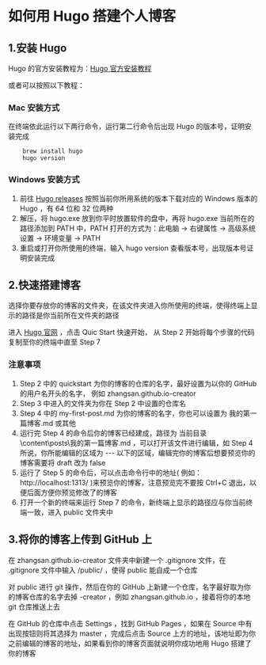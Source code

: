 # 如何用 Hugo 搭建个人博客

## 1.安装 Hugo

 Hugo 的官方安装教程为：[Hugo 官方安装教程](https://gohugo.io/getting-started/installing)

或者可以按照以下教程：

### Mac 安装方式

在终端依此运行以下两行命令，运行第二行命令后出现 Hugo 的版本号，证明安装完成

```
    brew install hugo
    hugo version
```
### Windows 安装方式

1. 前往 [Hugo releases](https://github.com/gohugoio/hugo/releases) 按照当前你所用系统的版本下载对应的 Windows 版本的 Hugo ，有 64 位和 32 位两种
2. 解压，将 hugo.exe 放到你平时放置软件的盘中，再将 hugo.exe 当前所在的路径添加到 PATH 中，PATH 打开的方式为：此电脑 -> 右键属性 -> 高级系统设置 -> 环境变量 -> PATH 
3. 重启或打开你所使用的终端，输入 hugo version 查看版本号，出现版本号证明安装完成

## 2.快速搭建博客

选择你要存放你的博客的文件夹，在该文件夹进入你所使用的终端，使得终端上显示的路径是你当前所在文件夹的路径

进入 [Hugo 官网](https://gohugo.io/) ，点击 Quic Start 快速开始， 从 Step 2 开始将每个步骤的代码复制至你的终端中直至 Step 7

### 注意事项
1. Step 2 中的 quickstart 为你的博客的仓库的名字，最好设置为以你的 GitHub 的用户名开头的名字， 例如 zhangsan.github.io-creator
2. Step 3 中进入的文件夹为你在 Step 2 中设置的仓库名
3. Step 4 中的 my-first-post.md 为你的博客的名字，你也可以设置为 我的第一篇博客.md 或其他
4. 运行完 Step 4 的命令后你的博客已经建成，路径为 当前目录\content\posts\我的第一篇博客.md ，可以打开该文件进行编辑，如 Step 4 所说，你所能编辑的区域为 --- 以下的区域，编辑完你的博客后想要预览你的博客需要将 draft 改为 false
5. 运行了 Step 5 的命令后，可以点击命令行中的地址( 例如： http://localhost:1313/ )来预览你的博客，注意预览完不要按 Ctrl+C 退出，以便后面方便你预览修改了的博客
6. 打开一个新的终端来运行 Step 7 的命令，新终端上显示的路径应与你当前终端一致，进入 public 文件夹中

## 3.将你的博客上传到 GitHub 上

在 zhangsan.github.io-creator 文件夹中新建一个 .gitignore 文件，在 .gitignore 文件中输入 /public/ ，使得 public 能自成一个仓库

对 public 进行 git 操作，然后在你的 GitHub 上新建一个仓库，名字最好取为你的博客仓库的名字去掉 -creator ，例如 zhangsan.github.io ，接着将你的本地 git 仓库推送上去

在 GitHub 的仓库中点击 Settings ，找到 GitHub Pages ，如果在 Source 中有出现按钮则将其选择为 master ，完成后点击 Source 上方的地址，该地址即为你之前编辑的博客的地址，如果看到你的博客页面就说明你成功地用 Hugo 搭建了你的博客
